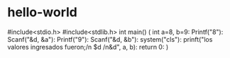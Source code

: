 # hello-world
#include<stdio.h>
#include<stdlib.h>
int main()
(
int a=8, b=9:
Printf("8"):
Scanf("&d, &a"):
Printf("9"):
Scanf("&d, &b"):
system("cls"):
prinft("los valores ingresados fueron;/n $d /n&d", a, b):
return 0:
)
